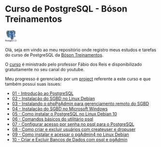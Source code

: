 # Curso de PostgreSQL - Bóson Treinamentos
<a href="https://www.postgresql.org" target="_blank" rel="noreferrer"> <img src="https://raw.githubusercontent.com/devicons/devicon/master/icons/postgresql/postgresql-original-wordmark.svg" alt="postgresql" width="40" height="40"/> </a>
<p>Olá, seja em vindo ao meu repositório onde registro meus estudos e tarefas do curso de PostgreSQL da <a href="http://www.bosontreinamentos.com.br/" target="_blank">Bóson Treinamentos</a>.</p>
<p>O <a href="https://www.youtube.com/playlist?list=PLucm8g_ezqNoAkYKXN_zWupyH6hQCAwxY" target="_blank">curso</a> é ministrado pelo professor Fábio dos Reis e disponibilizado gratuitamente no seu canal do youtube.</p>

<p>Meu progresso é gerenciado por um <a href="https://github.com/users/cassiosantana/projects/32" target="_blank">project</a> referente a este curso e que também possui suas issues:</p>

- [01 - Introdução ao PostgreSQL](https://github.com/cassiosantana/postgresql_banco_de_dados/issues/1)
- [02 - Instalação do SGBD no Linux Debian](https://github.com/cassiosantana/postgresql_banco_de_dados/issues/2)
- [03 - Instalando o phpPgAdmin para gerenciamento remoto do SGBD](https://github.com/cassiosantana/postgresql_banco_de_dados/issues/3)
- [04 - Instalação do SGBD no Microsoft Windows](https://github.com/cassiosantana/postgresql_banco_de_dados/issues/4)
- [05 - Como instalar o PostgreSQL no Linux Debian 10](https://github.com/cassiosantana/postgresql_banco_de_dados/issues/5)
- [06 - Comandos básicos do utilitário psql](https://github.com/cassiosantana/postgresql_banco_de_dados/issues/6)
- [07 - Configurar acesso por senha no psql para o PostgreSQL](https://github.com/cassiosantana/postgresql_banco_de_dados/issues/7)
- [08 - Como criar e excluir usuários com createuser e dropuser](https://github.com/cassiosantana/postgresql_banco_de_dados/issues/8)
- [09 - Como instalar e acessar o pgAdmin4 no Linux Debian](https://github.com/cassiosantana/postgresql_banco_de_dados/issues/9)
- [10 - Criar e Excluir Bancos de Dados com psql e pgAdmin](https://github.com/cassiosantana/postgresql_banco_de_dados/issues/10)
